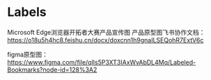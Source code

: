 # Labels
Microsoft Edge浏览器开拓者大赛产品宣传图
产品原型图飞书协作文档：
https://o18u5h4hc8.feishu.cn/docx/doxcnn1h9gnaILSEQohR7ExtV6c


figma原型图：
https://www.figma.com/file/qlIs5P3XT3IAxWvAbDL4Mq/Labeled-Bookmarks?node-id=128%3A2
